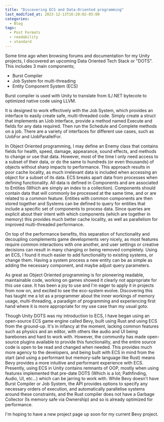 ```yaml
---
title: "Discovering ECS and Data-Oriented programming"
last_modified_at: 2023-12-13T16:20:02-05:00
categories:
  - Blog
tags:
  - Post Formats
  - readability
  - standard
---
```


Some time ago when browsing forums and documentation for my Unity projects, I discovered an upcoming Data Oriented Tech Stack or "DOTS". This includes 3 main components;
* Burst Compiler
* Job System for multi-threading
* Entity Component System (ECS)

Burst compiler is used with Unity to translate from IL/.NET bytecote to optimized native code using LLVM. 

It is designed to work effectively with the Job System, which provides an interface to easily create safe, multi-threaded code. 
Simply create a struct that implements an IJob interface, provide a method named Execute and fields for any data required. Then run the Schedule and Complete methods on a job. 
There are a variety of interfaces for different use cases, such as IJobFor and IJobParallelFor. 

In Object Oriented programming, I may define an Enemy class that contains fields for health, speed, damage, appearance, sound effects, and methods to change or use that data. However, most of the time I only need access to a subset of their data, or do the same to hundreds (or even thousands) of objects without sharp impacts to performance. This approach results in poor cache locality, as much irrelevant data is included when accessing an object for a subset of its data. 
ECS breaks apart data from processes when defining functionality. All data is defined in Components and are associated to Entities (Which are simply an index to a collection). Components should contain data that will commonly be processed at the same time, and or are related to a common feature. Entities with common components are then stored together and Systems can be defined to query for entities that include a specific set of components to process data. 
Since queries are explicit about their intent with which components (which are together in memory) this provides much better cache locality, as well as parallelism for improved multi-threaded performance. 

On top of the performance benefits, this separation of functionality and decoupling complements game developments very nicely, as most features require common interactions with one another, and user settings or creative decisions can result in many changing or being removed completely. Using an ECS, I found it much easier to add functionality to existing systems, or change them. Having a system process a new entity can be as simple as adding the necessary component, and maybe adjust query parameters. 

As great as Object Oriented programming is for pioneering readable, maintainable code, working on games showed it clearly not appropriate for this use case. It has been a joy to use and I'm eager to apply it in projects from now on, and excited to see the eco-system evolve. Discovering this has taught me a lot as a programmer about the inner workings of memory usage, multi-threading, a paradigm of programming and experiencing first hand where it is more appropriate for my use case than my usual goto. 

Though Unity DOTS was my introduction to ECS, I have began using an open-source ECS game engine called Bevy, built using Rust and using ECS from the ground-up. It's in infancy at the moment, lacking common features such as physics and an editor, with others like audio and UI being barebones and hard to work with. However, the community has made open-source plugins available to provide this functionality, and the entire source code is open to be read and changed when needed. 
This provides much more agency to the developers, and being built with ECS in mind from the start (and using a performant but memory-safe language like Rust) means Bevy provides a more intuitive and performant experience with ECS. Presently, using ECS in Unity contains remnants of OOP, mostly when using features implemented that pre-date DOTS (Which is a lot; Pathfinding, Audio, UI, etc...) which can be jarring to work with.
While Bevy doesn't have Burst Compiler or Job System, the API provides options to specify any necessary orders of execution, and automatically parallelise systems around these constraints, and the Rust compiler does not have a Garbage Collector (Is memory safe via Ownership) and so is already optimized for performance. 

I'm hoping to have a new project page up soon for my current Bevy project.